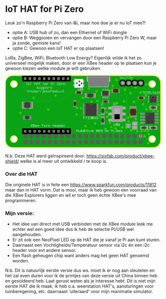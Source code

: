 # IoT HAT for Pi Zero

Leuk zo'n Raspberry Pi Zero van i&i, maar hoe doe je er nu IoT mee?!
- optie A: USB hub of zo, dan een Ethernet of WiFi dongle
- optie B: Weggooien en vervangen door een Raspberry Pi Zero W, maar ja zonde, gemiste kans!
- optie C: Gewoon een IoT HAT er op plaatsen!

LoRa, ZigBee, WiFi, Bluetooth Low Energy?
Eigenlijk wilde ik het zo universeel mogelijk maken, door er een XBee header op te plaatsen kun je gewoon kiezen welke module je wilt gebruiken.

![IoT Hat for Pi Image](Hardware/XbeeHAT_V1.0b.png)

N.b. Deze HAT werd geïnspireerd door: https://sixfab.com/product/xbee-shield/ welke is al meer uit ontwikkeld / te koop is.

### Over die HAT
Die originele HAT is in feite een https://www.sparkfun.com/products/11812 maar dan in HAT vorm.
Dat is mooi, maar ik heb gewoon een voorraad van die XBee Explorers liggen en wil er toch geen échte XBee's mee programmeren.

### Mijn versie:
- Het idee van direct met USB verbinden met de XBee module leek me echter wel een goed idee dus ik heb de selectie Pi/USB wel aangehouden.
- Er zit ook een NeoPixel LED op de HAT die je vanaf je Pi aan kunt sturen.
- Daarnaast een Vochtigheids/Temperatuur sensor via i2c én een i2c header voor evt andere sensor.
- Een flash geheugen chip want anders mag het geen HAT genoemd worden.

N.b. Dit is natuurlijk eerste versie dus ws. moet ik er nog aan sleutelen en het zal even duren voor ik de printjes van deze versie uit China binnen heb en gesoldeerd heb. Laat gerust weten als je interesse hebt. Dit is niet mijn eerste HAT die ik maak, ik heb o.a. weerstation HAT's, aansturingen voor tuinberegening, etc. daarnaast 'uiteraard' voor mijn reanimatie simulator.

